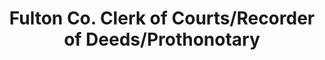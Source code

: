 ---
layout: repo
title: "Fulton Co. Clerk of Courts/Recorder of Deeds/Prothonotary"
id: 14458
permalink: repos/14458/
---